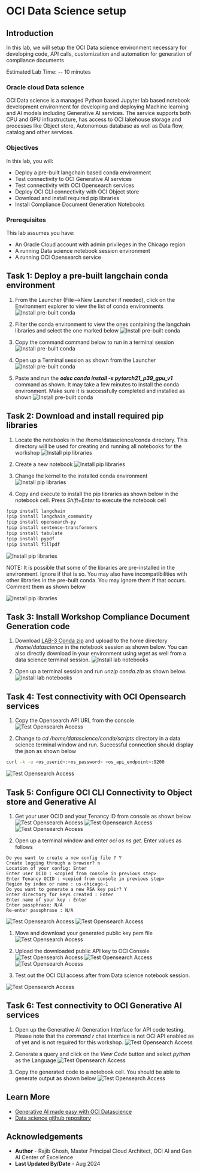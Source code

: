 # OCI Data Science setup

## Introduction

In this lab, we will setup the OCI Data science environment necessary for developing code, API calls, customization and automation for generation of compliance documents

Estimated Lab Time: -- 10 minutes

### Oracle cloud Data science

OCI Data science is a managed Python based Jupyter lab based notebook development environment for developing and deploying Machine learning and AI models including Generative AI services. The service supports both CPU and GPU infrastructure, has access to OCI lakehouse storage and processes like Object store, Autonomous database as well as Data flow, catalog and other services.  

### Objectives

In this lab, you will:

* Deploy a pre-built langchain based conda environment
* Test connectivity to OCI Generative AI services
* Test connectivity with OCI Opensearch services
* Deploy OCI CLI connectivity with OCI Object store
* Download and install required pip libraries
* Install Compliance Document Generation Notebooks

### Prerequisites

This lab assumes you have:

* An Oracle Cloud account with admin privileges in the Chicago region
* A running Data science notebook session environment
* A running OCI Opensearch service

## Task 1: Deploy a pre-built langchain conda environment

1. From the Launcher (File-->New Launcher if needed), click on the Environment explorer to view the list of conda environments
  ![Install pre-built conda](images/lab3-ds-cnd-1.png)

2. Filter the conda environment to view the ones containing the langchain libraries and select the one marked below
  ![Install pre-built conda](images/lab3-ds-cnd-2.png)

3. Copy the command command below to run in a terminal session
  ![Install pre-built conda](images/lab3-ds-cnd-2-1.png)

4. Open up a Terminal session as shown from the Launcher
  ![Install pre-built conda](images/lab3-ds-cnd-3.png)

5. Paste and run the ***odsc conda install -s pytorch21_p39_gpu_v1*** command as shown. It may take a few minutes to install the conda environment. Make sure it is successfully completed and installed as shown
  ![Install pre-built conda](images/lab3-ds-cnd-4.png)

## Task 2: Download and install required pip libraries

1. Locate the notebooks in the /home/datascience/conda directory. This directory will be used for creating and running all notebooks for the workshop
  ![Install pip libraries](images/lab3-ds-note-1.png)

2. Create a new notebook
  ![Install pip libraries](images/lab3-ds-note-2.png)

3. Change the kernel to the installed conda environment
  ![Install pip libraries](images/lab3-ds-note-3.png)

4. Copy and execute to install the pip libraries as shown below in the notebook cell. Press *Shift+Enter* to execute the notebook cell

```bash
!pip install langchain
!pip install langchain_community
!pip install opensearch-py
!pip install sentence-transformers
!pip install tabulate
!pip install pypdf
!pip install fillpdf
```

  ![Install pip libraries](images/lab3-ds-note-4.png)

NOTE: It is possible that some of the libraries are pre-installed in the environment. Ignore if that is so. You may also have incompatibilities with other libraries in the pre-built conda. You may ignore them if that occurs. Comment them as shown below

  ![Install pip libraries](images/lab3-ds-note-5.png)

## Task 3: Install Workshop Compliance Document Generation code

1. Download [LAB-3 Conda zip](https://orasenatdpltintegration03.objectstorage.us-chicago-1.oci.customer-oci.com/p/SfhRh7OEvLj9yR0hAIM3BwT7bCpi3jALfP6NqoCODU7mFe51nl1PeBPWcJj2El9K/n/orasenatdpltintegration03/b/clinical-trials/o/conda.zip) and upload to the home directory */home/datascience* in the notebook session as shown below. You can also directly download in your environment using *wget <download link>* as well from a data science  terminal session.
  ![Install lab notebooks](images/lab3-ds-note-6.png)

2. Open up a terminal session and run *unzip conda.zip* as shown below.
  ![Install lab notebooks](images/lab3-ds-note-7.png)

## Task 4: Test connectivity with OCI Opensearch services

1. Copy the Opensearch API URL from the console
  ![Test Opensearch Access](images/LAB3-ds-os-1.png)

2. Change to *cd /home/datascience/conda/scripts* directory in a data science terminal window and run. Sucecssful connection should display the json as shown below

```bash
curl -k -u <os_userid>:<os_password> <os_api_endpoint>:9200
```

  ![Test Opensearch Access](images/lab3-ds-os-2.png)

## Task 5: Configure OCI CLI Connectivity to Object store and Generative AI

1. Get your user OCID and your Tenancy ID from console as shown below
  ![Test Opensearch Access](images/lab3-ds-cli-1.png)
  ![Test Opensearch Access](images/lab3-ds-cli-2.png)
  ![Test Opensearch Access](images/lab3-ds-cli-3.png)

2. Open up a terminal window and enter *oci os ns get*. Enter values as follows

```text
Do you want to create a new config file ? Y
Create logging through a browser? n
Location of your config: Enter
Enter user OCID : <copied from console in previous step>
Enter Tenancy OCID : <copied from console in previous step>
Region by index or name : us-chicago-1
Do you want to generate a new RSA key pair? Y
Enter directory for keys created : Enter
Enter name of your key : Enter
Enter passphrase: N/A
Re-enter passphrase : N/A
```

  ![Test Opensearch Access](images/lab3-ds-cli-4.png)
  ![Test Opensearch Access](images/lab3-ds-cli-5.png)

1. Move and download your generated public key pem file
  ![Test Opensearch Access](images/lab3-ds-cli-7.png)

2. Upload the downloaded public API key to OCI Console
  ![Test Opensearch Access](images/lab3-ds-cli-8.png)
  ![Test Opensearch Access](images/lab3-ds-cli-9.png)
  ![Test Opensearch Access](images/lab3-ds-cli-10.png)

3. Test out the OCI CLI access after from Data science notebook session.

  ![Test Opensearch Access](images/lab3-ds-cli-11.png)

## Task 6: Test connectivity to OCI Generative AI services

1. Open up the Generative AI Generation Interface for API code testing. Please note that the *command r* chat interface is not OCI API enabled as of yet and is not required for this workshop.
  ![Test Opensearch Access](images/lab3-ds-gai-1.png)

2. Generate a query and click on the *View Code* button and select *python* as the Language
  ![Test Opensearch Access](images/lab3-ds-gai-2.png)

3. Copy the generated code to a notebook cell. You should be able to generate output as shown below
  ![Test Opensearch Access](images/lab3-ds-gai-3.png)

## Learn More

* [Generative AI made easy with OCI Datascience](https://www.oracle.com/artificial-intelligence/generative-ai/generative-ai-service/)
* [Data science github repository](https://github.com/oracle-samples/oci-data-science-ai-samples/tree/main/ai-quick-actions)

## Acknowledgements

* **Author** - Rajib Ghosh, Master Principal Cloud Architect, OCI AI and Gen AI Center of Excellence
* **Last Updated By/Date** - Aug 2024
